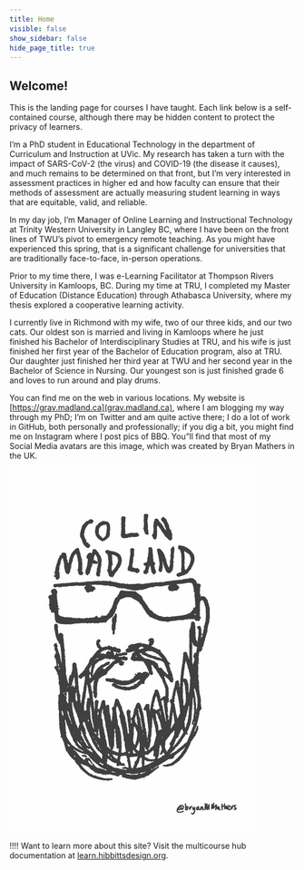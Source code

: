 ```yaml
---
title: Home
visible: false
show_sidebar: false
hide_page_title: true
---
```


## Welcome!

This is the landing page for courses I have taught. Each link below is a self-contained course, although there may be hidden content to protect the privacy of learners.

I’m a PhD student in Educational Technology in the department of Curriculum and Instruction at UVic. My research has taken a turn with the impact of SARS-CoV-2 (the virus) and COVID-19 (the disease it causes), and much remains to be determined on that front, but I’m very interested in assessment practices in higher ed and how faculty can ensure that their methods of assessment are actually measuring student learning in ways that are equitable, valid, and reliable.

In my day job, I’m Manager of Online Learning and Instructional Technology at Trinity Western University in Langley BC, where I have been on the front lines of TWU’s pivot to emergency remote teaching. As you might have experienced this spring, that is a significant challenge for universities that are traditionally face-to-face, in-person operations.

Prior to my time there, I was e-Learning Facilitator at Thompson Rivers University in Kamloops, BC. During my time at TRU, I completed my Master of Education (Distance Education) through Athabasca University, where my thesis explored a cooperative learning activity.

I currently live in Richmond with my wife, two of our three kids, and our two cats. Our oldest son is married and living in Kamloops where he just finished his Bachelor of Interdisciplinary Studies at TRU, and his wife is just finished her first year of the Bachelor of Education program, also at TRU. Our daughter just finished her third year at TWU and her second year in the Bachelor of Science in Nursing. Our youngest son is just finished grade 6 and loves to run around and play drums.

You can find me on the web in various locations. My website is [https://grav.madland.ca](grav.madland.ca), where I am blogging my way through my PhD; I’m on Twitter and am quite active there; I do a lot of work in GitHub, both personally and professionally; if you dig a bit, you might find me on Instagram where I post pics of BBQ. You”ll find that most of my Social Media avatars are this image, which was created by Bryan Mathers in the UK.

![alt-text](visualstickery.jpeg "Drawing of Colin by Bryan Mathers")

!!!! Want to learn more about this site? Visit the multicourse hub documentation at [learn.hibbittsdesign.org](https://learn.hibbittsdesign.org/opencoursehub/multicourse-hubs).
